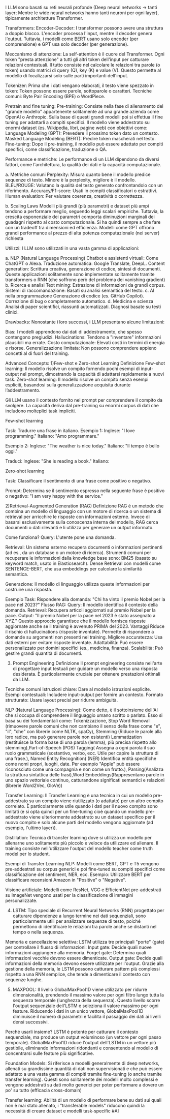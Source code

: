 I LLM sono basati su reti neurali profonde (Deep neural networks -> tanti layer; Mentre le wide neural networks hanno tanti neuroni per ogni layer), tipicamente architetture Transformer.

Transformers:
Encoder-Decoder: I transformer possono avere una struttura a doppio blocco. L'encoder processa l'input, mentre il decoder genera l'output. Tuttavia, i modelli come BERT usano solo encoder (per comprensione) e GPT usa solo decoder (per generazione).

Meccanismo di attenzione: La self-attention è il cuore del Transformer. Ogni token "presta attenzione" a tutti gli altri token dell'input per catturare relazioni contestuali.
Il tutto consiste nel calcolare le relazioni tra parole (o token) usando matrici di query (Q), key (K) e value (V). Questo permette al modello di focalizzarsi solo sulle parti importanti dell'input.

Tokenizer:
Prima che i dati vengano elaborati, il testo viene spezzato in token:
Token possono essere parole, sottoparole o caratteri.
Tecniche comuni: Byte Pair Encoding (BPE) o WordPiece.

Pretrain and fine tuning:
Pre-training: Consiste nella fase di allenamento del "grande modello" appartenente solitamente ad una grande azienda come OpenAI o Anthropic. Sulla base di questi grandi modelli poi si effettua il fine tuning per adattarli a compiti specifici.
Il modello viene addestrato su enormi dataset (es. Wikipedia, libri, pagine web) con obiettivi come:
Language Modeling (GPT): Prevedere il prossimo token dato un contesto.
Masked Language Modeling (BERT): Predire token mascherati nel testo.
Fine-tuning: Dopo il pre-training, il modello può essere adattato per compiti specifici, come classificazione, traduzione o QA.

Performance e metriche:
Le performance di un LLM dipendono da diversi fattori, come l'architettura, la qualità dei dati e la capacità computazionale.

a. Metriche comuni
Perplexity: Misura quanto bene il modello predice sequenze di testo. Minore è la perplexity, migliore è il modello.
BLEU/ROUGE: Valutano la qualità del testo generato confrontandolo con un riferimento.
Accuracy/F1-score: Usati in compiti classificatori o estrattivi.
Human evaluation: Per valutare coerenza, creatività o correttezza.

b. Scaling Laws
Modelli più grandi (più parametri) e dataset più ampi tendono a performare meglio, seguendo leggi scalari empiriche. Tuttavia, la crescita esponenziale dei parametri comporta diminuzioni marginali dei guadagni rispetto al costo computazionale.
Si ha quindi sempre a che fare con un tradeoff tra dimensioni ed efficienza. Modelli come GPT offrono grandi performance al prezzo di alta potenza computazionale (nei server) richiesta

Utilizzi:
I LLM sono utilizzati in una vasta gamma di applicazioni:

a. NLP (Natural Language Processing)
Chatbot e assistenti virtuali: Come ChatGPT o Alexa.
Traduzione automatica: Google Translate, DeepL.
Content generation: Scrittura creativa, generazione di codice, sintesi di documenti.
Queste applicazioni solitamente sono implementate solitamente tramite transformers o RNN (che soffrono però del problema dei vanishing gradient)
b. Ricerca e analisi
Text mining: Estrazione di informazioni da grandi corpus.
Sistemi di raccomandazione: Basati su analisi semantica del testo.
c. AI nella programmazione
Generazione di codice (es. GitHub Copilot).
Correzione di bug o completamento automatico.
d. Medicina e scienza
Analisi di paper scientifici, riassunti automatizzati.
Diagnosi basate su testi clinici.


Drawbacks:
Nonostante i loro successi, i LLM presentano alcune limitazioni:

Bias: I modelli apprendono dai dati di addestramento, che spesso contengono pregiudizi.
Hallucinations: Tendono a "inventare" informazioni plausibili ma errate.
Costo computazionale: Elevati costi in termini di energia e risorse.
Generalizzazione limitata: Non possono comprendere appieno concetti al di fuori del training.

Advanced Concepts:
1)Few-shot e Zero-shot Learning
Definizione
Few-shot learning: Il modello risolve un compito fornendo pochi esempi di input-output nel prompt, dimostrando la capacità di adattarsi rapidamente a nuovi task.
Zero-shot learning: Il modello risolve un compito senza esempi espliciti, basandosi sulla generalizzazione acquisita durante l’addestramento.

Gli LLM usano il contesto fornito nel prompt per comprendere il compito da svolgere. La capacità deriva dal pre-training su enormi corpus di dati che includono molteplici task impliciti.

Few-shot learning

Task: Tradurre una frase in italiano.
Esempio 1:
Inglese: "I love programming."
Italiano: "Amo programmare."

Esempio 2:
Inglese: "The weather is nice today."
Italiano: "Il tempo è bello oggi."

Traduci:
Inglese: "She is reading a book."
Italiano:

Zero-shot learning

Task: Classificare il sentimento di una frase come positivo o negativo.

Prompt:
Determina se il sentimento espresso nella seguente frase è positivo o negativo:
"I am very happy with the service."


2)Retrieval-Augmented Generation (RAG)
Definizione
RAG è un metodo che combina un modello di linguaggio con un motore di ricerca o un sistema di retrieval per arricchire le risposte con informazioni esterne. Invece di basarsi esclusivamente sulla conoscenza interna del modello, RAG cerca documenti o dati rilevanti e li utilizza per generare un output informato.

Come funziona?
Query: L'utente pone una domanda.

Retrieval: Un sistema esterno recupera documenti o informazioni pertinenti (ad es., da un database o un motore di ricerca).
Strumenti comuni per recuperare le informazioni dalla knowledge base sono:
BM25 (basato su keyword match, usato in Elasticsearch).
Dense Retrieval con modelli come SENTENCE-BERT, che usa embeddings per calcolare la similarità semantica.

Generazione: Il modello di linguaggio utilizza queste informazioni per costruire una risposta.

Esempio
Task: Rispondere alla domanda: "Chi ha vinto il premio Nobel per la pace nel 2023?"
Flusso RAG:
Query: Il modello identifica il contesto della domanda.
Retrieval: Recupera articoli aggiornati sul premio Nobel per la pace.
Output: "Il premio Nobel per la pace nel 2023 è stato assegnato a XYZ."
Questo approccio garantisce che il modello fornisca risposte aggiornate anche se il training è avvenuto PRIMA del 2023.
Vantaggi
Riduce il rischio di hallucinations (risposte inventate).
Permette di rispondere a domande su argomenti non presenti nel training.
Migliore accuratezza: Usa dati esterni per evitare risposte inventate.
Adattabilità: Può essere personalizzato per domini specifici (es., medicina, finanza).
Scalabilità: Può gestire grandi quantità di documenti.

3) Prompt Engineering
Definizione
Il prompt engineering consiste nell'arte di progettare input testuali per guidare un modello verso una risposta desiderata. È particolarmente cruciale per ottenere prestazioni ottimali da LLM.

Tecniche comuni
Istruzioni chiare: Dare al modello istruzioni esplicite.
Esempi contestuali: Includere input-output per fornire un contesto.
Formato strutturato: Usare layout precisi per ridurre ambiguità.


NLP (Natural Language Processing):
Come detto, è il sottoinsieme dell'AI che si occupa di comprendere il linguaggio umano scritto o parlato. Esso si basa su dei fondamentali come:
Tokenizzazione, Stop Word Removal (rimuovere parole comuni che non cambiano il senso della frase come "e", "il", "che" con librerie come NLTK, spaCy), Stemming (Riduce le parole alla loro radice, ma può generare parole non esistenti) Lemmatization (restituisce la forma base di una parola (lemma), più precisa rispetto allo stemming),Part-of-Speech (POS) Tagging( Assegna a ogni parola il suo ruolo grammaticale (sostantivo, verbo, ecc.
Utile per capire la struttura di una frase.),
Named Entity Recognition( (NER) Identifica entità specifiche come nomi propri, luoghi, date. Per esempio "Apple" può essere riconosciuto come una compagnia e non come un frutto.), Parsing(Analizza la struttura sintattica delle frasi),Word Embeddings(Rappresentano parole in uno spazio vettoriale continuo, catturandone significati semantici e relazioni (librerie Word2Vec, GloVe))

Transfer Learning:
Il Transfer Learning è una tecnica in cui un modello pre-addestrato su un compito viene riutilizzato (o adattato) per un altro compito correlato. È particolarmente utile quando i dati per il nuovo compito sono limitati (e si opta quindi per un fine-tuning cioè quando un modello pre-addestrato viene ulteriormente addestrato su un dataset specifico per il nuovo compito e solo alcune parti del modello vengono aggiornate (ad esempio, l'ultimo layer)).

Distillation:
Tecnica di transfer learning dove si utilizza un modello <teacher> per allenarne uno <student> solitamente più piccolo e veloce da utilizzare ed allenare. Il training consiste nell'utilizzare l'output del modello teacher come truth model per lo student.

Esempi di Transfer Learning
NLP:
Modelli come BERT, GPT e T5 vengono pre-addestrati su corpus generici e poi fine-tuned su compiti specifici come classificazione del sentiment, NER, ecc.
Esempio: Utilizzare BERT per classificare recensioni Amazon in "Positive" o "Negative".

Visione artificiale:
Modelli come ResNet, VGG e EfficientNet pre-addestrati su ImageNet vengono usati per la classificazione di immagini personalizzate.


4) LSTM: Tipo speciale di Recurrent Neural Networks (RNN) progettato per catturare dipendenze a lungo termine nei dati sequenziali, sono particolarmente utili per analizzare sequenze di testo, poiché permettono di identificare le relazioni tra parole anche se distanti nel tempo o nella sequenza.

Memoria e cancellazione selettiva: LSTM utilizza tre principali "porte" (gate) per controllare il flusso di informazioni:
Input gate: Decide quali nuove informazioni aggiungere alla memoria.
Forget gate: Determina quali informazioni vecchie devono essere dimenticate.
Output gate: Decide quali informazioni della memoria devono essere utilizzate per l'output.
Grazie alla gestione della memoria, le LSTM possono catturare pattern più complessi rispetto a una RNN semplice, che tende a dimenticare il contesto con sequenze lunghe.

5) MAXPOOL: Il livello GlobalMaxPool1D viene utilizzato per ridurre dimensionalità, prendendo il massimo valore per ogni filtro lungo tutta la sequenza temporale (lunghezza della sequenza). Questo livello scorre l'output sequenziale dell'LSTM e seleziona il valore massimo per ogni feature.
Riducendo i dati in un unico vettore, GlobalMaxPool1D diminuisce il numero di parametri e facilita il passaggio dei dati ai livelli densi successivi.

Perché usarli insieme?
LSTM è potente per catturare il contesto sequenziale, ma produce un output voluminoso (un vettore per ogni passo temporale).
GlobalMaxPool1D riduce l'output dell'LSTM in un vettore più gestibile, eliminando informazioni ridondanti e consentendo al modello di concentrarsi sulle feature più significative.


Foundation Models:
Si riferisce a modelli generalmente di deep networks, allenati su grandissime quantità di dati non supervisionati e che può essere adattato a una vasta gamma di compiti tramite fine-tuning (o anche tramite transfer learning). Questi sono solitamente dei modelli molto complessi e vengono addestrati su dati molto generici per poter performare a dovere un po' su tutto (efficacia cross-domain)

Transfer learning:
Abilità di un modello di performare bene su dati sui quali non è mai stato allenato, i "transferable models" riducono quindi la necessità di creare dataset e modelli task-specific
#AI 